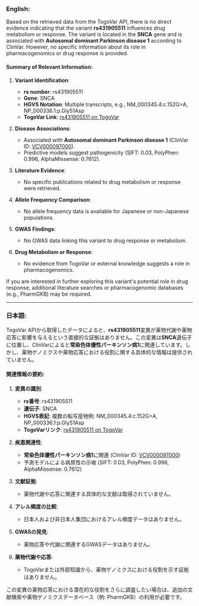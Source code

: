 ### English:
Based on the retrieved data from the TogoVar API, there is no direct evidence indicating that the variant **rs431905511** influences drug metabolism or response. The variant is located in the **SNCA** gene and is associated with **Autosomal dominant Parkinson disease 1** according to ClinVar. However, no specific information about its role in pharmacogenomics or drug response is provided.

#### Summary of Relevant Information:
1. **Variant Identification**:
   - **rs number**: rs431905511
   - **Gene**: SNCA
   - **HGVS Notation**: Multiple transcripts, e.g., NM_000345.4:c.152G>A, NP_000336.1:p.Gly51Asp
   - **TogoVar Link**: [rs431905511 on TogoVar](https://togovar.org/variant/4-89828154-C-T)

2. **Disease Associations**:
   - Associated with **Autosomal dominant Parkinson disease 1** (ClinVar ID: [VCV000097000](https://www.ncbi.nlm.nih.gov/clinvar/variation/97000)).
   - Predictive models suggest pathogenicity (SIFT: 0.03, PolyPhen: 0.996, AlphaMissense: 0.7612).

3. **Literature Evidence**:
   - No specific publications related to drug metabolism or response were retrieved.

4. **Allele Frequency Comparison**:
   - No allele frequency data is available for Japanese or non-Japanese populations.

5. **GWAS Findings**:
   - No GWAS data linking this variant to drug response or metabolism.

6. **Drug Metabolism or Response**:
   - No evidence from TogoVar or external knowledge suggests a role in pharmacogenomics.

If you are interested in further exploring this variant's potential role in drug response, additional literature searches or pharmacogenomic databases (e.g., PharmGKB) may be required.

---

### 日本語:
TogoVar APIから取得したデータによると、**rs431905511**変異が薬物代謝や薬物応答に影響を与えるという直接的な証拠はありません。この変異は**SNCA**遺伝子に位置し、ClinVarによると**常染色体優性パーキンソン病1**に関連しています。しかし、薬物ゲノミクスや薬物応答における役割に関する具体的な情報は提供されていません。

#### 関連情報の要約:
1. **変異の識別**:
   - **rs番号**: rs431905511
   - **遺伝子**: SNCA
   - **HGVS表記**: 複数の転写産物例: NM_000345.4:c.152G>A, NP_000336.1:p.Gly51Asp
   - **TogoVarリンク**: [rs431905511 on TogoVar](https://togovar.org/variant/4-89828154-C-T)

2. **疾患関連性**:
   - **常染色体優性パーキンソン病1**に関連 (ClinVar ID: [VCV000097000](https://www.ncbi.nlm.nih.gov/clinvar/variation/97000))
   - 予測モデルによる病原性の示唆 (SIFT: 0.03, PolyPhen: 0.996, AlphaMissense: 0.7612)

3. **文献証拠**:
   - 薬物代謝や応答に関連する具体的な文献は取得されていません。

4. **アレル頻度の比較**:
   - 日本人および非日本人集団におけるアレル頻度データはありません。

5. **GWASの発見**:
   - 薬物応答や代謝に関連するGWASデータはありません。

6. **薬物代謝や応答**:
   - TogoVarまたは外部知識から、薬物ゲノミクスにおける役割を示す証拠はありません。

この変異の薬物応答における潜在的な役割をさらに調査したい場合は、追加の文献検索や薬物ゲノミクスデータベース（例: PharmGKB）の利用が必要です。